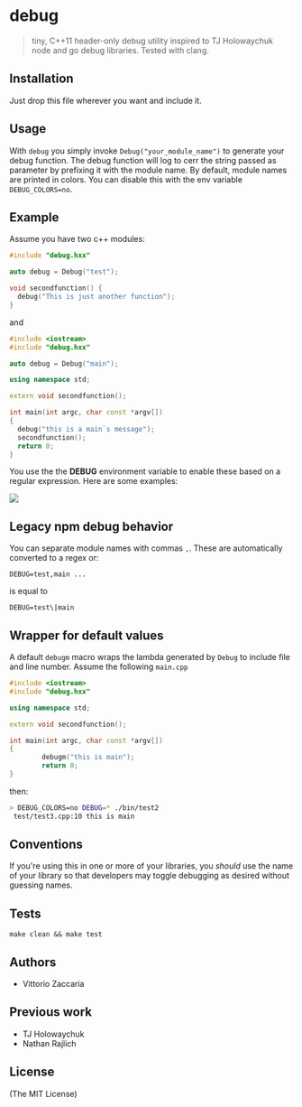 # debug

> tiny, C++11 header-only debug utility inspired to TJ Holowaychuk node and go debug libraries. Tested with clang.

## Installation

Just drop this file wherever you want and include it.

## Usage

With `debug` you simply invoke `Debug("your_module_name")` to generate your debug function. The debug function will log to cerr the string passed as parameter by prefixing it with the module name. By default, module names are printed in colors. You can disable this with the env variable `DEBUG_COLORS=no`.

## Example

Assume you have two c++ modules:

```c++
#include "debug.hxx"

auto debug = Debug("test");

void secondfunction() {
  debug("This is just another function");
}
```

and

```c++
#include <iostream>
#include "debug.hxx"

auto debug = Debug("main");

using namespace std;

extern void secondfunction();

int main(int argc, char const *argv[])
{
  debug("this is a main`s message");
  secondfunction();
  return 0;
}
```

You use the the __DEBUG__ environment variable to enable these based on a regular expression. Here are some examples:

![](https://dl.dropboxusercontent.com/u/5867765/images/debug_hxx.png)

## Legacy npm debug behavior

You can separate module names with commas `,`. These are automatically converted to a regex or:

```
DEBUG=test,main ...
```

is equal to

```
DEBUG=test\|main 
```

## Wrapper for default values

A default `debugm` macro wraps the lambda generated by `Debug` to include file and line number. Assume the following `main.cpp`

```c++
#include <iostream>
#include "debug.hxx"

using namespace std;

extern void secondfunction();

int main(int argc, char const *argv[])
{
        debugm("this is main");
        return 0;
}
```

then:

```bash
> DEBUG_COLORS=no DEBUG=* ./bin/test2 
 test/test3.cpp:10 this is main
```


## Conventions

If you're using this in one or more of your libraries, you _should_ use the name of your library so that developers may toggle debugging as desired without guessing names. 

## Tests

```
make clean && make test
```

## Authors

- Vittorio Zaccaria

## Previous work

- TJ Holowaychuk
- Nathan Rajlich


## License

(The MIT License)

